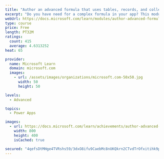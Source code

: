 ```yaml
---
title: "Author an advanced formula that uses tables, records, and collections in a canvas app in Power Apps"
excerpt: "Do you have need for a complex formula in your app? This module can help you author that formula."
webUrl: https://docs.microsoft.com/learn/modules/author-advanced-formulas-powerapps/
type: course
price: Free
length: PT32M
ratings:
  count: 415
  average: 4.6313252
heat: 65

provider:
  name: Microsoft Learn
  domain: microsoft.com
  images:
    - url: /assets/images/organizations/microsoft.com-50x50.jpg
      width: 50
      height: 50

levels:
  - Advanced

topics:
  - Power Apps

images:
  - url: https://docs.microsoft.com/learn/achievements/author-advanced-formulas-social.png
    width: 800
    height: 400
    isCached: true

secured: "4qefsDtMHge4TVRshs59/3dxO8ifu9CaebMc8nUKQkrn2CTvdTrOfxitihk9pTfMCBdLgvsuJvVkYG4WyDhe55LGF9URBBn+es41xxuUZA50/QZ/9foWB2OsoO2mu3qsq2y2fHu5IIH+6wTD9sTSrtdoC5RAP28xAZzxudV88lwG4GjhHvfhmlZ0KVx+plRlp/cfZSEaJWHkmsTE0/a/VuNCurK6GxThZRsfaKKygt+xKgdAT5URCKNmwnI8fFkCVPMUMkvSQk8v0ISb2JFDUas2rjQGEszmBHQxrXudzViP5eliGT+94LpqSfXFdrlXtT7CS5RXVycky8keU+urFX1MCByLpwnbFRnoTClGGaJGwNnoQdK0brdGPkIZf/us+GzhfRZRc29f29nlX2A1RA==;h05YY8AVe32Cr25NpE18JA=="
---
```


